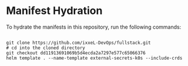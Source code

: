 
# Manifest Hydration

To hydrate the manifests in this repository, run the following commands:

```shell

git clone https://github.com/ixxeL-DevOps/fullstack.git
# cd into the cloned directory
git checkout dd11913691069b5d4ecda2a7297e577c65066376
helm template . --name-template external-secrets-k0s --include-crds
```